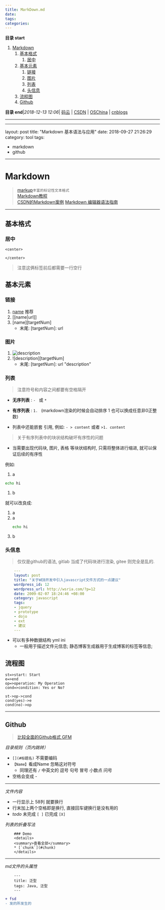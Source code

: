 ```yaml
---
title: MarkDown.md
date: 
tags: 
categories: 
---
```


**目录 start**
 
1. [Markdown](#markdown)
    1. [基本格式](#基本格式)
        1. [居中](#居中)
    1. [基本元素](#基本元素)
        1. [链接](#链接)
        1. [图片](#图片)
        1. [列表](#列表)
        1. [头信息](#头信息)
    1. [流程图](#流程图)
    1. [Github](#github)

**目录 end**|_2018-12-13 12:06_| [码云](https://gitee.com/gin9) | [CSDN](http://blog.csdn.net/kcp606) | [OSChina](https://my.oschina.net/kcp1104) | [cnblogs](http://www.cnblogs.com/kuangcp)
****************************************
--- 
layout: post
title: "Markdown 基本语法与应用"
date: 2018-09-27 21:26:29
category: tool
tags: 
- markdown
- github
---

# Markdown
> [markup](https://github.com/github/markup)`丰富的标记性文本格式`  
> [Markdown教程](http://www.markdown.cn/)  
> [CSDN的Markdown案例](https://github.com/kuangcp/Notes/blob/master/Article/CSDN的Markdown案例.md)
> [ Markdown 编辑器语法指南](https://segmentfault.com/markdown)

**************
## 基本格式
### 居中
```
<center> 

</center>
```
> 注意这俩标签前后都需要一行空行

## 基本元素

### 链接
1. [name](url) 推荐
1. [[name|url]]
1. [name][targetNum]
    - 末尾: [targetNum]: url

### 图片
1. ![description](url)
1. ![description][targetNum]
    - 末尾: [targetNum]: url "description"

### 列表
> 注意符号和内容之间都要有空格隔开

- **无序列表** : `- ` 或  `* `
- **有序列表** : `1. ` (markdown渲染的时候会自动排序 1 也可以换成任意非0正整数)

- 列表中还能嵌套 引用, 例如: `- > content` 或者 `>1. content`

> 关于有序列表中的块状结构破坏有序性的问题
- 当需要出现代码块, 图片, 表格 等块状结构时, 只需将整体进行缩进, 就可以保证后续的有序性  

例如: 
1. a
```sh
echo hi
```
1. b

就可以改良成: 
1. a
1. a
    ```sh
    echo hi
    ```
1. b

### 头信息
> 仅仅是github的语法, gitlab 当成了代码块进行渲染, gitee 则完全是乱的.

```yml
    --- 
    layout: post
    title: "关于WEB开发中引入javascript文件方式的一点建议"
    wordpress_id: 12
    wordpress_url: http://wsria.com/?p=12
    date: 2009-02-07 18:24:46 +08:00
    category: javascript
    tags: 
    - jquery
    - prototype
    - dojo
    - ext
    - 建议
    ---
```
- 可以有多种数据结构 yml  ini 
    - 一般用于描述文件元信息; 静态博客生成器用于生成博客的标签等信息;

## 流程图
```flow
st=>start: Start
e=>end
op=>operation: My Operation
cond=>condition: Yes or No?

st->op->cond
cond(yes)->e
cond(no)->op
```

**************
## Github 
> [比较全面的Github格式 GFM](https://github.com/guodongxiaren/README)

_目录规则（页内跳转）_

- `[](#标题名)` 不需要编码
- `【Name】`看成Name 忽略这对符号 
    - 同理还有  `/` 中英文的 逗号 句号 冒号 小数点 问号
- 空格会变成 - 

****
_文件内容_
- 一行显示上 58列 就要换行
- 行末加上两个空格即是换行, 直接回车键换行是没有用的
- *todo* 未完成 `[ ]` 已完成 `[X]`

_列表的折叠写法_
```
    ### Demo
    <details>
    <summary>查看全部</summary>
    * [`chunk`](#chunk)
    </details>
```

*****
_md文件的头属性_
```
    ---
    title: 泛型
    tags: Java, 泛型
    ---
```

```diff
+ fsd
- 发的所发生的
```
